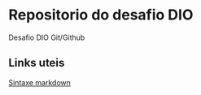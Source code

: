 # Repositorio do desafio DIO
Desafio DIO Git/Github


## Links uteis 
[Sintaxe markdown](https://www.markdownguide.org/getting-started/)
